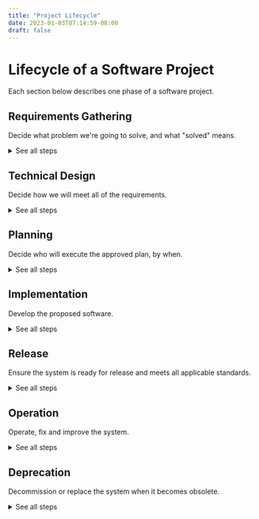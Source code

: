 ```yaml
---
title: "Project Lifecycle"
date: 2023-01-03T07:14:59-08:00
draft: false
---
```


# Lifecycle of a Software Project

Each section below describes one phase of a software project.

## Requirements Gathering

Decide what problem we're going to solve, and what "solved" means.

<details>
<summary>See all steps</summary>

1. Identify who the customers are
2. Understand what they do, and what they need
3. Understand how they will use the system and what they expect
4. Identify a list of "key approvers" (individual humans, not teams)
5. Propose and get approval on:
    1. A summary of the problem the project will solve
    2. A list of concrete, measurable goals for the project to achieve
    3. A list of things the project will NOT achieve ("out of scope")

</details>

## Technical Design

Decide how we will meet all of the requirements.

<details>
<summary>See all steps</summary>

1. Reference the requirements you are trying to meet
2. Lay out the logical "components" and describe how they will work together
3. Specify the inner function of each component
    1. You can delegate this to sub-designs with more technically-focused requirements
4. Specify what technical decisions were made and why
5. Address cross-cutting concerns (operations, security, extensibility)
6. Provide a breakdown of the needed work, with estimates of how much engineer time each step will take
    1. Get all the way down to individual tasks, even if it means making sub-designs
7. Get approval from all people and teams who will probably be involved in the work

</details>

## Planning

Decide who will execute the approved plan, by when.

<details>
<summary>See all steps</summary>

1. Break the plan down into independent "workstreams"
2. Decide who will work on each workstream
3. Break down each workstream into a sequence of "milestones" with clear deliverables
4. Determine when each milestone will be done by
5. Identify risks to the plan, and add buffer time or resources
6. Get approval from management, and the people who will work on this

</details>

## Implementation

Develop the proposed software.

<details>
<summary>See all steps</summary>

1. Write code
2. Ensure sufficient testing and documentation as you go
3. Ensure all code and documentation is reviewed
4. Check your progress against requirements periodically
    1. You should demo the product to key approvers periodically
5. Adjust the roadmap or design as needed
6. Decide you are ready to release the new system!

</details>

## Release

Ensure the system is ready for release and meets all applicable standards.

<details>
<summary>See all steps</summary>

1. Get Customer Approval
2. Complete Operations, Security and Privacy Checklists
    1. To the extent possible, these should be automated
    2. Not all checklist items are always relevant
3. Define a release plan
    1. How will we execute the release?
    2. What could go wrong?
    3. What will we do about it?
4. Get approval on the artifacts above
5. Execute the release plan

</details>

## Operation

Operate, fix and improve the system.

<details>
<summary>See all steps</summary>

1. Monitor the system, manage an on-call rotation
2. Mitigate incidents, if applicable
3. Address customer feedback
4. Fix bugs
5. Plan improvements (these also follow the same lifecycle)
6. Determine if the system needs to be deprecated (usually as part of a new project)

</details>

## Deprecation

Decommission or replace the system when it becomes obsolete.

<details>
<summary>See all steps</summary>

1. Identify and measure impact of all affected customer use cases
2. Identify any actions needed to migrate customers to a new system
3. Make an inventory of all the components that need to be decommissioned
4. Perform any needed migrations
5. Shut down the system

</details>
